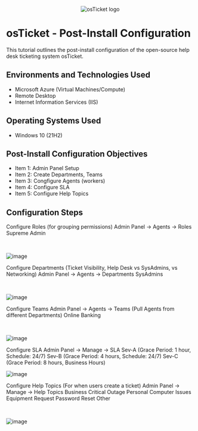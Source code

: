 <p align="center">
<img src="https://i.imgur.com/Clzj7Xs.png" alt="osTicket logo"/>
</p>

<h1>osTicket - Post-Install Configuration</h1>
This tutorial outlines the post-install configuration of the open-source help desk ticketing system osTicket.<br />

<h2>Environments and Technologies Used</h2>

- Microsoft Azure (Virtual Machines/Compute)
- Remote Desktop
- Internet Information Services (IIS)

<h2>Operating Systems Used </h2>

- Windows 10</b> (21H2)

<h2>Post-Install Configuration Objectives</h2>

- Item 1: Admin Panel Setup
- Item 2: Create Departments, Teams
- Item 3: Congfigure Agents (workers)
- Item 4: Configure SLA
- Item 5: Configure Help Topics

<h2>Configuration Steps</h2>

<p>
Configure Roles (for grouping permissions)
Admin Panel -> Agents -> Roles
Supreme Admin
</p>
<br />

![image](https://github.com/user-attachments/assets/16999d20-003e-4ec6-b760-af5b473ff168)

<p>
  Configure Departments (Ticket Visibility, Help Desk vs SysAdmins, vs Networking)
Admin Panel -> Agents -> Departments
SysAdmins

</p>
<br />

![image](https://github.com/user-attachments/assets/a449912f-e4d2-49f3-b71d-2ba4be81dfb0)

<p>
  Configure Teams
Admin Panel -> Agents -> Teams (Pull Agents from different Departments)
Online Banking

</p>
<br />

![image](https://github.com/user-attachments/assets/75406841-baa1-495f-9e7b-12f634c0d081)

<p>
Configure SLA
Admin Panel -> Manage -> SLA
Sev-A (Grace Period: 1 hour, Schedule: 24/7)
Sev-B (Grace Period: 4 hours, Schedule: 24/7)
Sev-C (Grace Period: 8 hours, Business Hours)
</p>

![image](https://github.com/user-attachments/assets/af15b328-bb9d-43b5-8b8a-57431960a588)

<p>
  Configure Help Topics (For when users create a ticket)
Admin Panel -> Manage -> Help Topics
Business Critical Outage
Personal Computer Issues
Equipment Request
Password Reset
Other
</p>
<br/>

![image](https://github.com/user-attachments/assets/cda4a52d-945b-490f-aa90-d6e5a7712125)


